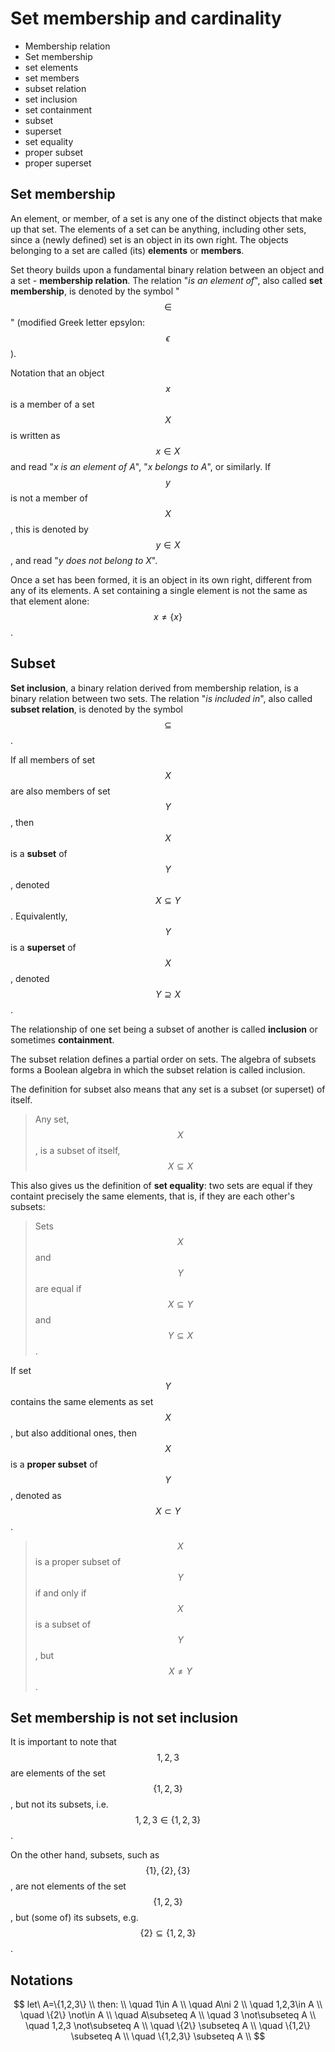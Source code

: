# Set membership and cardinality

- Membership relation
- Set membership
- set elements
- set members
- subset relation
- set inclusion
- set containment
- subset
- superset
- set equality
- proper subset
- proper superset


## Set membership
An element, or member, of a set is any one of the distinct objects that make up that set. The elements of a set can be anything, including other sets, since a (newly defined) set is an object in its own right. The objects belonging to a set are called (its) **elements** or **members**.

Set theory builds upon a fundamental binary relation between an object and a set - **membership relation**. The relation "_is an element of_", also called **set membership**, is denoted by the symbol "$$\in$$" (modified Greek letter epsylon: $$\epsilon$$).

Notation that an object $$x$$ is a member of a set $$X$$ is written as $$x\in X$$ and read "_x is an element of A_", "_x belongs to A_", or similarly. If $$y$$ is not a member of $$X$$, this is denoted by $$y\in X$$, and read "_y does not belong to X_".

Once a set has been formed, it is an object in its own right, different from any of its elements. A set containing a single element is not the same as that element alone: $$x\neq \{x\}$$.


## Subset
**Set inclusion**, a binary relation derived from membership relation, is a binary relation between two sets. The relation "_is included in_", also called **subset relation**, is denoted by the symbol $$\subseteq$$.

If all members of set $$X$$ are also members of set $$Y$$, then $$X$$ is a **subset** of $$Y$$, denoted $$X\subseteq Y$$. Equivalently, $$Y$$ is a **superset** of $$X$$, denoted $$Y\supseteq X$$.

The relationship of one set being a subset of another is called **inclusion** or sometimes **containment**.

The subset relation defines a partial order on sets. The algebra of subsets forms a Boolean algebra in which the subset relation is called inclusion.

The definition for subset also means that any set is a subset (or superset) of itself.

> Any set, $$X$$, is a subset of itself, $$X\subseteq X$$

This also gives us the definition of **set equality**: two sets are equal if they containt precisely the same elements, that is, if they are each other's subsets:

> Sets $$X$$ and $$Y$$ are equal if $$X\subseteq Y$$ and $$Y\subseteq X$$.

If set $$Y$$ contains the same elements as set $$X$$, but also additional ones, then $$X$$ is a **proper subset** of $$Y$$, denoted as $$X\subset Y$$.

> $$X$$ is a proper subset of $$Y$$ if and only if $$X$$ is a subset of $$Y$$, but $$X\neq Y$$.


## Set membership is not set inclusion
It is important to note that $$1,2,3$$ are elements of the set $$\{1,2,3\}$$, but not its subsets, i.e. $$1,2,3\in \{1,2,3\}$$.

On the other hand, subsets, such as $$\{1\},\{2\},\{3\}$$, are not elements of the set $$\{1,2,3\}$$, but (some of) its subsets, e.g. $$\{2\} \subseteq \{1,2,3\}$$.


## Notations

$$
let\ A=\{1,2,3\}  \\
then: \\
\quad 1\in A      \\
\quad A\ni 2      \\
\quad 1,2,3\in A  \\
\quad \{2\} \not\in A \\
\quad A\subseteq A \\
\quad 3 \not\subseteq A \\
\quad 1,2,3 \not\subseteq A \\
\quad \{2\}     \subseteq A \\
\quad \{1,2\}   \subseteq A \\
\quad \{1,2,3\} \subseteq A \\
$$

